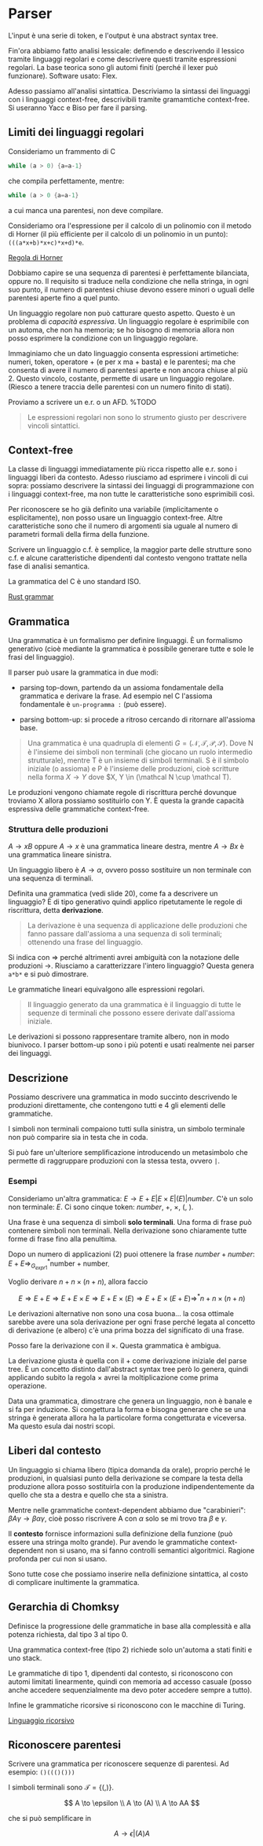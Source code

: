 # Parser

L'input è una serie di token, e l'output è una abstract syntax tree.

Fin'ora abbiamo fatto analisi lessicale: definendo e descrivendo il lessico tramite linguaggi regolari e come descrivere
questi tramite espressioni regolari. La base teorica sono gli automi finiti (perché il lexer può funzionare). Software
usato: Flex.

Adesso passiamo all'analisi sintattica. Descriviamo la sintassi dei linguaggi con i linguaggi context-free, descrivibili
tramite gramamtiche context-free. Si useranno Yacc e Biso per fare il parsing.

## Limiti dei linguaggi regolari

Consideriamo un frammento di C

```c
while (a > 0) {a=a-1}
```

che compila perfettamente, mentre:

```c
while (a > 0 {a=a-1}
```

a cui manca una parentesi, non deve compilare.

Consideriamo ora l'espressione per il calcolo di un polinomio con il metodo di Horner (il più efficiente per il calcolo
di un polinomio in un punto): `(((a*x+b)*x+c)*x+d)*e`.

[Regola di Horner](https://it.wikipedia.org/wiki/Regola_di_Horner)

Dobbiamo capire se una sequenza di parentesi è perfettamente bilanciata, oppure no. Il requisito si traduce nella
condizione che nella stringa, in ogni suo punto, il numero di parentesi chiuse devono essere minori o uguali delle
parentesi aperte fino a quel punto.

Un linguaggio regolare non può catturare questo aspetto. Questo è un problema di _capacità espressiva_. Un linguaggio
regolare è esprimibile con un automa, che non ha memoria; se ho bisogno di memoria allora non posso esprimere la
condizione con un linguaggio regolare.

Immaginiamo che un dato linguaggio consenta espressioni artimetiche: numeri, token, operatore + (e per x ma + basta) e
le parentesi; ma che consenta di avere il numero di parentesi aperte e non ancora chiuse al più 2. Questo vincolo,
costante, permette di usare un linguaggio regolare. (Riesco a tenere traccia delle parentesi con un numero finito di
stati).

Proviamo a scrivere un e.r. o un AFD.
%TODO

> Le espressioni regolari non sono lo strumento giusto per descrivere vincoli sintattici.

## Context-free

La classe di linguaggi immediatamente più ricca rispetto alle e.r. sono i linguaggi liberi da contesto. Adesso riusciamo
ad esprimere i vincoli di cui sopra: possiamo descrivere la sintassi dei linguaggi di programmazione con i linguaggi
context-free, ma non tutte le caratteristiche sono esprimibili così.

Per riconoscere se ho già definito una variabile (implicitamente o esplicitamente), non posso usare un linguaggio
context-free. Altre caratteristiche sono che il numero di argomenti sia uguale al numero di parametri formali della
firma della funzione.

Scrivere un linguaggio c.f. è semplice, la maggior parte delle strutture sono c.f. e alcune caratteristiche dipendenti
dal contesto vengono trattate nella fase di analisi semantica.

La grammatica del C è uno standard ISO.

[Rust grammar](https://web.mit.edu/rust-lang_v1.25/arch/amd64_ubuntu1404/share/doc/rust/html/grammar.html)

## Grammatica

Una grammatica è un formalismo per definire linguaggi.
È un formalismo generativo (cioè mediante la grammatica è possibile generare tutte e sole le frasi del linguaggio).

Il parser può usare la grammatica in due modi:

- parsing top-down, partendo da un assioma fondamentale della grammatica e derivare la frase. Ad esempio nel C l'assioma
fondamentale è `un-programma :` (può essere).

- parsing bottom-up: si procede a ritroso cercando di ritornare all'assioma base.

> Una grammatica è una quadrupla di elementi $G = (\mathcal{N}, \mathcal{T}, \mathcal{P}, \mathcal{S})$. Dove N è
l'insieme dei simboli non terminali (che giocano un ruolo intermedio strutturale), mentre T è un insieme di simboli
terminali. S è il simbolo iniziale (o assioma) e P è l'insieme delle produzioni, cioè scritture nella forma $X
\to Y$ dove $X, Y \in (\mathcal N \cup \mathcal T).

Le produzioni vengono chiamate regole di riscrittura perché dovunque troviamo X allora possiamo sostituirlo con Y. È
questa la grande capacità espressiva delle grammatiche context-free.

### Struttura delle produzioni

$A \to xB$ oppure $A \to x$ è una grammatica lineare destra, mentre $A \to Bx$ è una grammatica
lineare sinistra.

Un linguaggio libero è $A \to \alpha$, ovvero posso sostituire un non terminale con una sequenza di terminali.

Definita una grammatica (vedi slide 20), come fa a descrivere un linguaggio? È di tipo generativo quindi applico
ripetutamente le regole di riscrittura, detta **derivazione**.

> La derivazione è una sequenza di applicazione delle produzioni che fanno passare dall'assioma a una sequenza di soli
terminali; ottenendo una frase del linguaggio.

Si indica con $\Rightarrow$ perché altrimenti avrei ambiguità con la notazione delle produzioni $\to$. Riusciamo a
caratterizzare l'intero linguaggio? Questa genera `a*b*` e si può dimostrare.

Le grammatiche lineari equivalgono alle espressioni regolari.

> Il linguaggio generato da una grammatica è il linguaggio di tutte le sequenze di terminali che possono essere derivate
dall'assioma iniziale.

Le derivazioni si possono rappresentare tramite albero, non in modo biunivoco. I parser bottom-up sono i più potenti e
usati realmente nei parser dei linguaggi.

## Descrizione

Possiamo descrivere una grammatica in modo succinto descrivendo le produzioni direttamente, che contengono tutti e 4 gli
elementi delle grammatiche.

I simboli non terminali compaiono tutti sulla sinistra, un simbolo terminale non può comparire sia in testa che in coda.

Si può fare un'ulteriore semplificazione introducendo un metasimbolo che permette di raggruppare produzioni con la
stessa testa, ovvero `|`.

### Esempi

Consideriamo un'altra grammatica: $E \to E + E | E \times E | (E) | number$. C'è un solo non terminale: $E$.
Ci sono cinque token: $number$, +, $\times$, (, ).

Una frase è una sequenza di simboli **solo terminali**. Una forma di frase può contenere simboli non terminali. Nella
derivazione sono chiaramente tutte forme di frase fino alla penultima.

Dopo un numero di applicazioni (2) puoi ottenere la frase $number + number$: $E + E \Rightarrow ^* _{G_{expr1}}
\text{number} + \text{number}$.

Voglio derivare $n + n \times (n + n)$, allora faccio

$$
E \Rightarrow E + E \Rightarrow E + E \times E \Rightarrow E + E \times (E) \Rightarrow E + E \times (E + E)
\Rightarrow ^* n + n \times (n + n)
$$

Le derivazioni alternative non sono una cosa buona... la cosa ottimale sarebbe avere una sola derivazione per ogni frase
perché legata al concetto di derivazione (e albero) c'è una prima bozza del significato di una frase.

Posso fare la derivazione con il $\times$. Questa grammatica è ambigua.

La derivazione giusta è quella con il $+$ come derivazione iniziale del parse tree. È un concetto distinto dall'abstract
syntax tree però lo genera, quindi applicando subito la regola $\times$ avrei la moltiplicazione come prima operazione.

Data una grammatica, dimostrare che genera un linguaggio, non è banale e si fa per induzione. Si congettura la forma e
bisogna generare che se una stringa è generata allora ha la particolare forma congetturata e viceversa. Ma questo esula
dai nostri scopi.

## Liberi dal contesto

Un linguaggio si chiama libero (tipica domanda da orale), proprio perché le produzioni, in qualsiasi punto della
derivazione se compare la testa della produzione allora posso sostituirla con la produzione indipendentemente da quello
che sta a destra e quello che sta a sinistra.

Mentre nelle grammatiche context-dependent abbiamo due "carabinieri": $\beta A \gamma \to \beta \alpha \gamma$, cioè
posso riscrivere A con $\alpha$ solo se mi trovo tra $\beta$ e $\gamma$.

Il **contesto** fornisce informazioni sulla definizione della funzione (può essere una stringa molto grande).
Pur avendo le grammatiche context-dependent non si usano, ma si fanno controlli semantici algoritmici. Ragione profonda
per cui non si usano.

Sono tutte cose che possiamo inserire nella definizione sintattica, al costo di complicare inultimente la grammatica.

## Gerarchia di Chomksy

Definisce la progressione delle grammatiche in base alla complessità e alla potenza richiesta, dal tipo 3 al tipo 0.

Una grammatica context-free (tipo 2) richiede solo un'automa a stati finiti e uno stack.

Le grammatiche di tipo 1, dipendenti dal contesto, si riconoscono con automi limitati linearmente, quindi con memoria
ad accesso casuale (posso anche accedere sequenzialmente ma devo poter accedere sempre a tutto).

Infine le grammatiche ricorsive si riconoscono con le macchine di Turing.

[Linguaggio ricorsivo](https://it.wikipedia.org/wiki/Linguaggio_ricorsivo)

## Riconoscere parentesi

Scrivere una grammatica per riconoscere sequenze di parentesi. Ad esempio: `()((()()))`

I simboli terminali sono $\mathcal T = \{(, )\}$.

$$
A \to \epsilon \\
A \to (A) \\
A \to AA
$$

che si può semplificare in

$$
A \to \epsilon | (A)A
$$
